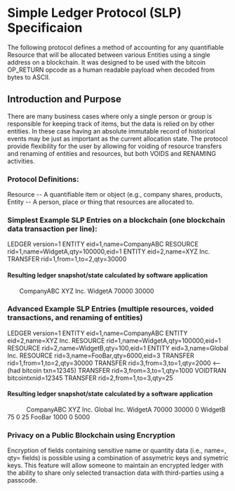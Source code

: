 # Simple Ledger Protocol (SLP) Specificaion

The following protocol defines a method of accounting for any quantifiable Resource that will be allocated between various Entities using a single address on a blockchain. It was designed to be used with the bitcoin OP_RETURN opcode as a human readable payload when decoded from bytes to ASCII.  

## Introduction and Purpose
There are many business cases where only a single person or group is responsible for keeping track of items, but the data is relied on by other entities.  In these case having an absolute immutable record of historical events may be just as important as the current allocation state.  The protocol provide flexibility for the user by allowing for voiding of resource transfers and renaming of entities and resources, but both VOIDS and RENAMING activities.
 
### Protocol Definitions:
Resource -- A quantifiable item or object (e.g., company shares, products, 
Entity -- A person, place or thing that resources are allocated to.

### Simplest Example SLP Entries on a blockchain (one blockchain data transaction per line):

LEDGER    version=1
ENTITY    eid=1,name=CompanyABC
RESOURCE  rid=1,name=WidgetA,qty=100000,eid=1
ENTITY    eid=2,name=XYZ Inc.
TRANSFER  rid=1,from=1,to=2,qty=30000

#### Resulting ledger snapshot/state calculated by software application
        CompanyABC     XYZ Inc.
WidgetA   70000         30000

### Advanced Example SLP Entries (multiple resources, voided transactions, and renaming of entities)

LEDGER    version=1
ENTITY    eid=1,name=CompanyABC
ENTITY    eid=2,name=XYZ Inc.
RESOURCE  rid=1,name=WidgetA,qty=100000,eid=1
RESOURCE  rid=2,name=WidgetB,qty=100,eid=1
ENTITY    eid=3,name=Global Inc.
RESOURCE  rid=3,name=FooBar,qty=6000,eid=3
TRANSFER  rid=1,from=1,to=2,qty=30000
TRANSFER  rid=3,from=3,to=1,qty=2000          <--(had bitcoin txn=12345)
TRANSFER  rid=3,from=3,to=1,qty=1000
VOIDTRAN  bitcointxnid=12345
TRANSFER  rid=2,from=1,to=3,qty=25

#### Resulting ledger snapshot/state calculated by a software application
            CompanyABC    XYZ Inc.    Global Inc.
WidgetA       70000        30000         0
WidgetB        75            0           25
FooBar        1000           0          5000


### Privacy on a Public Blockchain using Encryption
Encryption of fields containing sensitive name or quantity data (i.e., name=, qty= fields) is possible using a combination of assymetric keys and symetric keys.  This feature will allow someone to maintain an encrypted ledger with the ability to share only selected transaction data with third-parties using a passcode.
